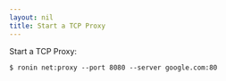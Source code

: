 ```yaml
---
layout: nil
title: Start a TCP Proxy
---
```


Start a TCP Proxy:

    $ ronin net:proxy --port 8080 --server google.com:80

